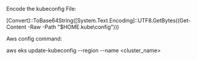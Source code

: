 Encode the kubeconfig File:

[Convert]::ToBase64String([System.Text.Encoding]::UTF8.GetBytes((Get-Content -Raw -Path "$HOME\.kube\config")))


Aws config command:

aws eks update-kubeconfig --region <region> --name <cluster_name>
